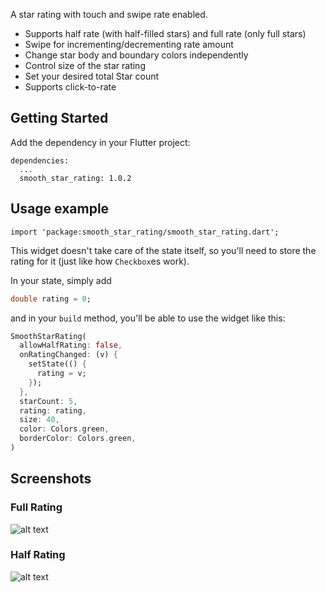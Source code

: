 A star rating with touch and swipe rate enabled.

* Supports half rate (with half-filled stars) and full rate (only full stars)
* Swipe for incrementing/decrementing rate amount
* Change star body and boundary colors independently
* Control size of the star rating
* Set your desired total Star count
* Supports click-to-rate

## Getting Started

Add the dependency in your Flutter project:
```
dependencies:
  ...
  smooth_star_rating: 1.0.2
```

## Usage example
```
import 'package:smooth_star_rating/smooth_star_rating.dart'; 
```

This widget doesn't take care of the state itself, so you'll need to store the
rating for it (just like how `Checkbox`es work).

In your state, simply add

```dart
double rating = 0;
```

and in your `build` method, you'll be able to use the widget like this:

```dart
SmoothStarRating(
  allowHalfRating: false,
  onRatingChanged: (v) {
    setState(() {
      rating = v;
    });
  },
  starCount: 5,
  rating: rating,
  size: 40,
  color: Colors.green,
  borderColor: Colors.green,
)
```

## Screenshots

### Full Rating
![alt text](https://raw.githubusercontent.com/thangmam/smoothratingbar/master/screenshots/fullrating.gif "Full rating")

### Half Rating
![alt text](https://raw.githubusercontent.com/thangmam/smoothratingbar/master/screenshots/halfrating.gif  "Half Rating")
